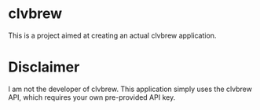 # clvbrew
This is a project aimed at creating an actual clvbrew application.

# Disclaimer
I am not the developer of clvbrew. This application simply uses the clvbrew API, which requires your own pre-provided API key.
